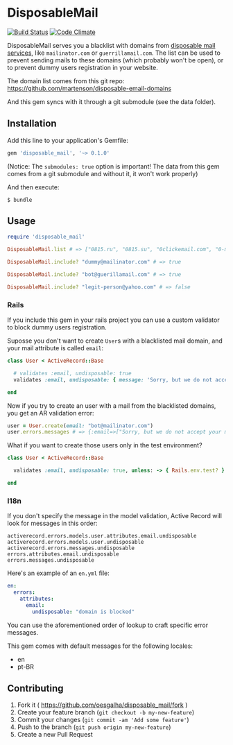 # DisposableMail
[![Build Status](https://travis-ci.org/oesgalha/disposable_mail.svg)](https://travis-ci.org/oesgalha/disposable_mail)
[![Code Climate](https://codeclimate.com/github/oesgalha/disposable_mail/badges/gpa.svg)](https://codeclimate.com/github/oesgalha/disposable_mail)

DisposableMail serves you a blacklist with domains from [disposable mail services](https://en.wikipedia.org/wiki/Disposable_email_address), like `mailinator.com` or `guerrillamail.com`. The list can be used to prevent sending mails to these domains (which probably won't be open), or to prevent dummy users registration in your website.

The domain list comes from this git repo:
https://github.com/martenson/disposable-email-domains

And this gem syncs with it through a git submodule (see the data folder).

## Installation

Add this line to your application's Gemfile:

```ruby
gem 'disposable_mail', '~> 0.1.0'
```

(Notice: The `submodules: true` option is important! The data from this gem comes from a git submodule and without it, it won't work properly)

And then execute:

    $ bundle

## Usage

```ruby
require 'disposable_mail'

DisposableMail.list # => ["0815.ru", "0815.su", "0clickemail.com", "0-mail.com", "0wnd.net", "0wnd.org", "10minut.com.pl", ... ]

DisposableMail.include? "dummy@mailinator.com" # => true

DisposableMail.include? "bot@guerillamail.com" # => true

DisposableMail.include? "legit-person@yahoo.com" # => false
```

### Rails

If you include this gem in your rails project you can use a custom validator to block dummy users registration.

Suposse you don't want to create `User`s with a blacklisted mail domain, and your mail attribute is called `email`:

```ruby
class User < ActiveRecord::Base

  # validates :email, undisposable: true
  validates :email, undisposable: { message: 'Sorry, but we do not accept your mail provider.' }

end
```

Now if you try to create an user with a mail from the blacklisted domains, you get an AR validation error:

```ruby
user = User.create(email: "bot@mailinator.com")
user.errors.messages # => {:email=>["Sorry, but we do not accept your mail provider."]}
```

What if you want to create those users only in the test environment?

```ruby
class User < ActiveRecord::Base

  validates :email, undisposable: true, unless: -> { Rails.env.test? }

end
```

### I18n

If you don't specify the message in the model validation, Active Record will look for messages in this order:
```
activerecord.errors.models.user.attributes.email.undisposable
activerecord.errors.models.user.undisposable
activerecord.errors.messages.undisposable
errors.attributes.email.undisposable
errors.messages.undisposable
```

Here's an example of an `en.yml` file:

```yml
en:
  errors:
    attributes:
      email:
        undisposable: "domain is blocked"
```

You can use the aforementioned order of lookup to craft specific error messages.

This gem comes with default messages for the following locales:
- en
- pt-BR

## Contributing

1. Fork it ( https://github.com/oesgalha/disposable_mail/fork )
2. Create your feature branch (`git checkout -b my-new-feature`)
3. Commit your changes (`git commit -am 'Add some feature'`)
4. Push to the branch (`git push origin my-new-feature`)
5. Create a new Pull Request
